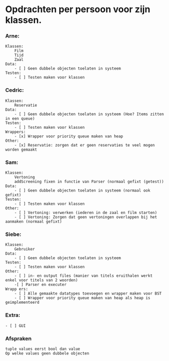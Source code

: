 # Opdrachten per persoon voor zijn klassen.

### Arne:
    Klassen:
        Film
        Tijd
        Zaal
    Data:
        - [ ] Geen dubbele objecten toelaten in systeem
    Testen:
        - [ ] Testen maken voor klassen

### Cedric:
    Klassen:
        Reservatie
    Data:
        - [ ] Geen dubbele objecten toelaten in systeem (Hoe? Items zitten in een queue)
    Testen:
        - [ ] Testen maken voor klassen
    Wrappers:
        - [x] Wrapper voor priority queue maken van heap
    Other:
        - [x] Reservatie: zorgen dat er geen reservaties te veel mogen worden gemaakt

### Sam:
    Klassen:
        Vertoning
        addScreening fixen in functie van Parser (normaal gefixt (getest))
    Data:
        - [ ] Geen dubbele objecten toelaten in systeem (normaal ook gefixt)
    Testen:
        - [ ] Testen maken voor klassen
    Other:
        - [ ] Vertoning: verwerken (iederen in de zaal en film starten)
        - [ ] Vertoning: Zorgen dat geen vertoningen overlappen bij het aanmaken (normaal gefixt)

### Siebe:
    Klassen:
        Gebruiker
    Data:
        - [ ] Geen dubbele objecten toelaten in systeem
    Testen:
        - [ ] Testen maken voor klassen
    Other:
        - [ ] in- en output files (manier van titels eruithalen werkt enkel voor titels van 2 woorden)
        -[ ] Parser en executer
    Wrapp ers:
        - [ ] Alle gemaakte datatypes toevoegen en wrapper maken voor BST
        - [ ] Wrapper voor priority queue maken van heap als heap is geimplementeerd

### Extra:
    - [ ] GUI


### Afspraken
    tuple values eerst bool dan value
    Op welke values geen dubbele objecten


